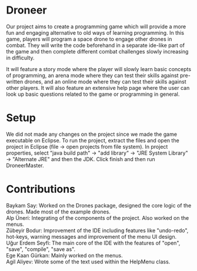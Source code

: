 # Droneer

Our project aims to create a programming game which will provide a more fun and engaging alternative to old ways of learning programming. In this game, players will program a space drone to engage other drones in combat. They will write the code beforehand in a separate ide-like part of the game and then complete different combat challenges slowly increasing in difficulty.

It will feature a story mode where the player will slowly learn basic concepts of programming, an arena mode where they can test their skills against pre-written drones, and an online mode where they can test their skills against other players. It will also feature an extensive help page where the user can look up basic questions related to the game or programming in general.

# Setup

We did not made any changes on the project since we made the game executable on Eclipse. To run the project, extract the files and open the project in Eclipse (file -> open projects from file system). In project properties, select "java build path" -> "add library" -> "JRE System Library" -> "Alternate JRE" and then the JDK. Click finish and then run DroneerMaster.

# Contributions


Baykam Say: Worked on the Drones package, designed the core logic of the drones. Made most of the example drones. <br/>
Alp Üneri: Integrating of the components of the project. Also worked on the menus. <br/>
Zübeyir Bodur: Improvement of the IDE including features like "undo-redo", hot-keys, warning messages and improvement of the menu UI design. <br/>
Uğur Erdem Seyfi: The main core of the IDE with the features of "open", "save", "compile", "save as". <br/> 
Ege Kaan Gürkan: Mainly worked on the menus. <br/>
Agil Aliyev: Wrote some of the text used within the HelpMenu class. <br/>
